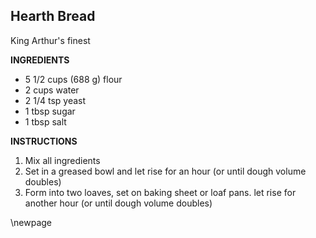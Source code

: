 ## Hearth Bread

King Arthur's finest

**INGREDIENTS**

- 5 1/2 cups (688 g) flour
- 2 cups water
- 2 1/4 tsp yeast
- 1 tbsp sugar
- 1 tbsp salt

**INSTRUCTIONS**

1. Mix all ingredients
1. Set in a greased bowl and let rise for an hour (or until dough volume doubles)
1. Form into two loaves, set on baking sheet or loaf pans. let rise for another hour (or until dough volume doubles)

\newpage
